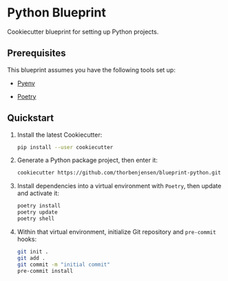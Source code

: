# Python Blueprint

Cookiecutter blueprint for setting up Python projects.

## Prerequisites

This blueprint assumes you have the following tools set up:

* [Pyenv](https://github.com/pyenv/pyenv)

* [Poetry](https://github.com/python-poetry/poetry)

## Quickstart

1. Install the latest Cookiecutter:

    ```bash
    pip install --user cookiecutter
    ```

2. Generate a Python package project, then enter it:

    ```bash
    cookiecutter https://github.com/thorbenjensen/blueprint-python.git
    ```

3. Install dependencies into a virtual environment with `Poetry`, then update and activate it:

    ```bash
    poetry install
    poetry update
    poetry shell
    ```

4. Within that virtual environment, initialize Git repository and `pre-commit` hooks:

    ```bash
    git init .
    git add .
    git commit -m "initial commit"
    pre-commit install
    ```

